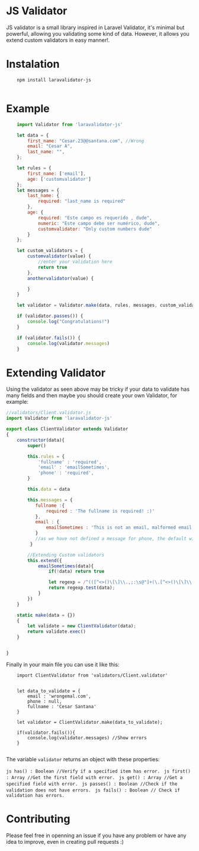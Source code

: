 # JS Validator

JS validator is a small library inspired in Laravel Validator, it's minimal but powerful, allowing you validating some kind of data. However, it allows you extend custom validators in easy manner!.

# Instalation
```
    npm install laravalidator-js
	
```

# Example

```js
	import Validator from 'laravalidator-js'

	let data = {
		first_name: "Cesar.23@@santana.com", //Wrong
		email: "Cesar A",
		last_name: "",
	};

	let rules = {
		first_name: ['email'],
		age: ['customvalidator']
	};
	let messages = {
		last_name: {
			required: "last_name is required"
		},
		age: {
			required: "Este campo es requerido , dude",
			numeric: "Este campo debe ser numérico, dude",
			customvalidator: "Only custom numbers dude"
		}
	};

	let custom_validators = {
		customvalidator(value) {
			//enter your validation here
			return true
		},
		anothervalidator(value) {

		}
	}

	let validator = Validator.make(data, rules, messages, custom_validators);

	if (validator.passes()) {
		console.log("Congratulations!")
	}

	if (validator.fails()) {
		console.log(validator.messages)
	}

```

# Extending Validator

Using the validator as seen above may be tricky if your data to validate has many fields and then maybe you should create your own Validator, for example:

```js
//validators/Client.validator.js
import Validator from 'laravalidator-js'

export class ClientValidator extends Validator
{
    constructor(data){
        super()

        this.rules = {
			'fullname' : 'required',
			'email' : 'emailSometimes',
			'phone' : 'required',
        }

        this.data = data

        this.messages = {
           fullname :{
			   required : 'The fullname is required! :)'
		   },
		   email : {
			   emailSometimes : 'This is not an email, malformed email blablabla'
		   }
		   //as we have not defined a message for phone, the default will be 'The field phone is required'
         }

		//Extending Custom validators
        this.extend({
            emailSometimes(data){
                if(!data) return true

                let regexp = /^(([^<>()\[\]\\.,;:\s@"]+(\.[^<>()\[\]\\.,;:\s@"]+)*)|(".+"))@((\[[0-9]{1,3}\.[0-9]{1,3}\.[0-9]{1,3}\.[0-9]{1,3}])|(([a-zA-Z\-0-9]+\.)+[a-zA-Z]{2,}))$/
		        return regexp.test(data);
            }
        })
    }

    static make(data = {})
    {
        let validate = new ClientValidator(data);
        return validate.exec()
    }


}
```

Finally in your main file you can use it like this:

```
	import ClientValidator from 'validators/Client.validator'


	let data_to_validate = {
		email : 'wrongemal.com',
		phone : null,
		fullname : 'Cesar Santana'
	}

	let validator = ClientValidator.make(data_to_validate);

	if(validator.fails()){
		console.log(validator.messages) //Show errors
	}


```

The variable ```validator```  returns an object with these properties:

```js has() : Boolean //Verify if a specified item has error. ```
```js first() : Array //Get the first field with error. ```
```js get() : Array //Get a specified field with error. ```
```js passes() : Boolean //Check if the validation does not have errors. ```
```js fails() : Boolean // Check if validation has errors. ```



# Contributing

Please feel free in openning an issue if you have any problem or have any idea to improve, even in creating pull requests :)

